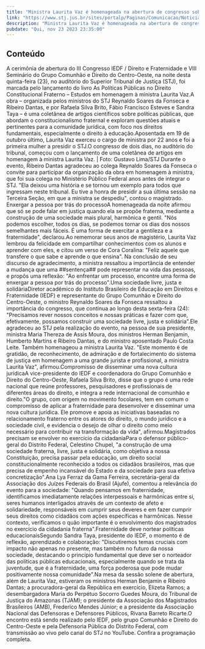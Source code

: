 ```yaml
---
title: "Ministra Laurita Vaz é homenageada na abertura de congresso sobre direito e fraternidade"
link: "https://www.stj.jus.br/sites/portalp/Paginas/Comunicacao/Noticias/2023/23112023-Ministra-Laurita-Vaz-e-homenageada-na-abertura-de-congresso-sobre-direito-e-fraternidade.aspx"
description: "Ministra Laurita Vaz é homenageada na abertura de congresso sobre direito e fraternidade"
pubdate: "Qui, nov 23 2023 23:35:00"
---
```


## Conteúdo

A cerimônia de abertura do III Congresso IEDF / Direito e Fraternidade e VIII Seminário do Grupo Comunhão e Direito do Centro-Oeste, na noite desta quinta-feira (23), no auditório do Superior Tribunal de Justiça (STJ), foi marcada pelo lançamento do livro As Políticas Públicas no Direito Constitucional Fraterno – Estudos em homenagem à ministra Laurita Vaz.A obra – organizada pelos ministros do STJ Reynaldo Soares da Fonseca e Ribeiro Dantas, e por Rafaela Silva Brito, Fábio Francisco Esteves e Sandra Taya – é uma coletânea de artigos científicos sobre políticas públicas, que abordam o constitucionalismo fraternal e exploram questões atuais e pertinentes para a comunidade jurídica, com foco nos direitos fundamentais, especialmente o direito à educação.Aposentada em 19 de outubro último, Laurita Vaz exerceu o cargo de ministra por 22 anos e foi a primeira mulher a presidir o STJ.​​​​​​​​​O congresso de dois dias, no auditório do tribunal, começou com o lançamento de uma coletânea de artigos em homenagem à ministra Laurita Vaz. | Foto: Gustavo Lima/STJ ​Durante o evento, Ribeiro Dantas agradeceu ao colega Reynaldo Soares da Fonseca o convite para participar da organização da obra em homenagem à ministra, que foi sua colega no Ministério Público Federal anos antes de integrar o STJ. "Ela deixou uma história e se tornou um exemplo para todos que ingressam neste tribunal. Eu tive a honra de presidir a sua última sessão na Terceira Seção, em que a ministra se despediu", contou o magistrado. Enxergar a pessoa por trás do processoA homenageada da noite afirmou que só se pode falar em justiça quando ela se propõe fraterna, mediante a construção de uma sociedade mais plural, harmônica e gentil. "Nós podemos escolher, todos os dias, se podemos tornar os dias dos nossos semelhantes mais fáceis. É uma forma de exercitar a gentileza e a fraternidade", declarou.Ao rememorar seus anos de magistério, Laurita Vaz lembrou da felicidade em compartilhar conhecimentos com os alunos e aprender com eles, e citou um verso de Cora Coralina: "Feliz aquele que transfere o que sabe e aprende o que ensina". Na conclusão de seu discurso de agradecimento, a ministra ressaltou a importância de entender a mudança que uma ##sentença## pode representar na vida das pessoas, e propôs uma reflexão: "Ao enfrentar um processo, encontre uma forma de enxergar a pessoa por trás do processo".Uma sociedade livre, justa e solidáriaDiretor acadêmico do Instituto Brasileiro de Educação em Direitos e Fraternidade (IEDF) e representante do Grupo Comunhão e Direito do Centro-Oeste, o ministro Reynaldo Soares da Fonseca ressaltou a importância do congresso, que continua ao longo desta sexta-feira (24): "Precisamos rever nossos conceitos e nossas práticas e fazer com que, efetivamente, possamos construir uma sociedade livre, justa e solidária".Ele agradeceu ao STJ pela realização do evento, na pessoa de sua presidente, ministra Maria Thereza de Assis Moura, dos ministros Herman Benjamin, Humberto Martins e Ribeiro Dantas, e do ministro aposentado Paulo Costa Leite. Também homenageou a ministra Laurita Vaz. "Este momento é de gratidão, de reconhecimento, de admiração e de fortalecimento do sistema de justiça em homenagem a uma grande jurista e profissional, a ministra Laurita Vaz", afirmou.Compromisso de disseminar uma nova cultura jurídicaA vice-presidente do IEDF e coordenadora do Grupo Comunhão e Direito do Centro-Oeste, Rafaela Silva Brito, disse que o grupo é uma rede nacional que reúne professores, pesquisadores e profissionais de diferentes áreas do direito, e integra a rede internacional de comunhão e direito."O grupo, com origem no movimento focolares, tem em comum o compromisso de aplicar a fraternidade para desenvolver e disseminar uma nova cultura jurídica. Ele promove e apoia as iniciativas baseadas no relacionamento fraterno entre os atores do direito, o mundo jurídico e a sociedade civil, e evidencia o desejo de olhar o direito como meio necessário para contribuir na transformação da vida", afirmou.Magistrados precisam se envolver no exercício da cidadaniaPara o defensor público-geral do Distrito Federal, Celestino Chupel, "a construção de uma sociedade fraterna, livre, justa e solidária, como objetiva a nossa Constituição, precisa passar pela educação, um direito social constitucionalmente reconhecido a todos os cidadãos brasileiros, mas que precisa de empenho incansável do Estado e da sociedade para sua efetiva concretização".Ana Lya Ferraz da Gama Ferreira, secretária-geral da Associação dos Juízes Federais do Brasil (Ajufe), comentou a relevância do evento para a sociedade: "Quando pensamos em fraternidade, identificamos imediatamente relações interpessoais e harmônicas entre si, seres humanos interligados através de um contexto de afeto e solidariedade, responsáveis em cumprir seus deveres e em fazer cumprir seus direitos como cidadãos com ações específicas e harmônicas. Nesse contexto, verificamos o quão importante é o envolvimento dos magistrados no exercício da cidadania fraterna".Fraternidade deve nortear políticas educacionaisSegundo Sandra Taya, presidente do IEDF, o momento é de reflexão, aprendizado e colaboração: "Discutiremos temas cruciais com impacto não apenas no presente, mas também no futuro da nossa sociedade, destacando o princípio fundamental que deve ser o norteador das políticas públicas educacionais, especialmente quando se trata da juventude, que é a fraternidade, uma força poderosa que pode mudar positivamente nossa comunidade".Na mesa da sessão solene de abertura, além de Laurita Vaz, estiveram os ministros Herman Benjamin e Ribeiro Dantas; a procuradora-geral da República em exercício, Elizeta Ramos; a desembargadora Maria do Perpétuo Socorro Guedes Moura, do Tribunal de Justiça do Amazonas (TJAM); o presidente da Associação dos Magistrados Brasileiros (AMB), Frederico Mendes Júnior; e a presidente da Associação Nacional das Defensoras e Defensores Públicos, Rivana Barreto Ricarte.O encontro está sendo realizado pelo IEDF, pelo grupo Comunhão e Direito do Centro-Oeste e pela Defensoria Pública do Distrito Federal, com transmissão ao vivo pelo canal do STJ no YouTube. Confira a programação completa.
